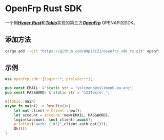 # OpenFrp Rust SDK

一个用[***Hyper***](https://hyper.rs),[***Rust***](https://www.rust-lang.org/)和[***Tokio***](https://tokio.rs)实现的第三方[***OpenFrp***](https://www.openfrp.net) OPENAPI的SDK。

## 添加方法

```bash
cargo add --git "https://github.com/W9pi3cZ1/openfrp_sdk_rs.git" openfrp-sdk
```

## 示例
```rust
use openfrp_sdk::{login::*, prelude::*};

pub const EMAIL: &'static str = "xslimenb@xslimenb.eu.org";
pub const PASSWORD: &'static str = "123Tester_";

#[tokio::main]
async fn main() -> Result<()>{
    let mut client = Client::new();
    let account = Account::new(EMAIL, PASSWORD);
    login(&account, &mut client).await?;
    println!("auth: {:#?}",client.auth.get()?);
    Ok(())
}
```
